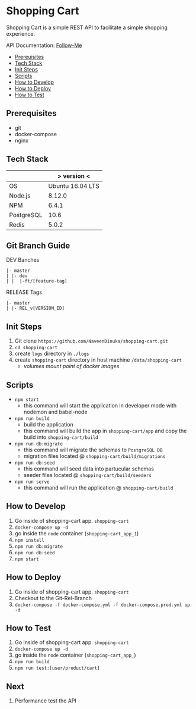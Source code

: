 


# Shopping Cart

Shopping Cart is a simple REST API to facilitate a simple shopping
experience.

API Documentation: [Follow-Me](https://documenter.getpostman.com/view/2075178/S1ETRcFS#c48def3f-2a56-4dc1-a19c-5bcb92f6ebda)

 - [Prereuisites](#prerequisites)
 - [Tech Stack](#prerequisites)
 - [Init Steps](#init-steps)
 - [Scripts](#scripts)
 - [How to Develop](#how-to-develop)
 - [How to Deploy](#how-to-deploy)
 - [How to Test](#how-to-test)

## Prerequisites

- git  
- docker-compose
- nginx

## Tech Stack 
| |  > version <  |
|--|--|
| OS | Ubuntu 16.04 LTS |
| Node.js | 8.12.0 |
| NPM | 6.4.1 |
| PostgreSQL| 10.6 |
| Redis | 5.0.2 |

## Git Branch Guide
DEV Banches
```
|- master
| |- dev
| |  |-ft/[feature-tag]
```
RELEASE Tags 
```
|- master
| |- REL_v[VERSION_ID]
```

## Init Steps

 1. Git clone `https://github.com/NaveenDinuka/shopping-cart.git`
 2. `cd shopping-cart`
 3. create `logs` directory in `./logs`
 4. create `shopping-cart` directory in host machine `/data/shopping-cart`  
    - *volumes mount point of docker images*

## Scripts

 - `npm start`
    - this command will start the application in developer mode with nodemon and babel-node
 - `npm run build`
    - build the application
    - this command will build the app in `shopping-cart/app` and copy the build into `shopping-cart/build`
 - `npm run db:migrate`
    - this command will migrate the schemas to `PostgreSQL DB` 
    - migration files located @ `shopping-cart/build/migrations`
 - `npm run db:seed`
    - this command will seed data into partucular schemas
    - seeder files located @ `shopping-cart/build/seeders`
 - `npm run serve`
    - this command will run the application @ `shopping-cart/build`

## How to Develop

 1. Go inside of shopping-cart app. `shopping-cart`
 2. `docker-compose up -d`
 3. go inside the `node` container (`shopping-cart_app_1`)
 4. `npm install`
 5. `npm run db:migrate`
 6. `npm run db:seed`
 8. `npm start`

## How to Deploy

 1. Go inside of shopping-cart app. `shopping-cart`
 2. Checkout to the Git-Rel-Branch
 3. `docker-compose -f docker-compose.yml -f docker-compose.prod.yml up -d`

## How to Test

 1. Go inside of shopping-cart app. `shopping-cart`
 2. `docker-compose up -d`
 3. go inside the `node` container (`shopping-cart_app_`)
 4. `npm run build`
 5. `npm run test:[user/product/cart]`
 
 ## Next
 1. Performance test the API
